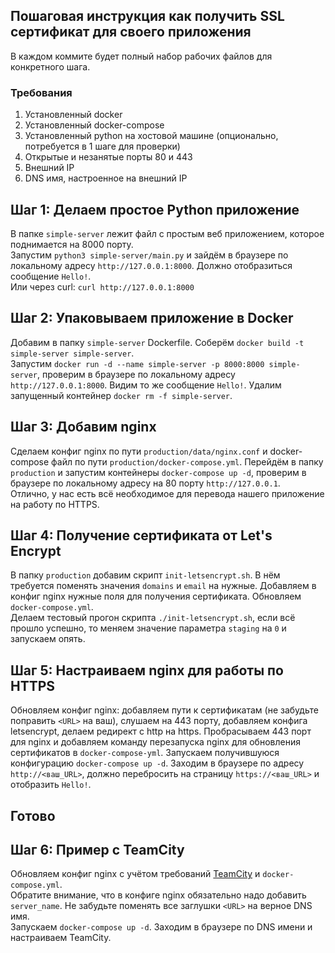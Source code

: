 ## Пошаговая инструкция как получить SSL сертификат для своего приложения

В каждом коммите будет полный набор рабочих файлов для конкретного шага.

### Требования
1. Установленный docker
2. Установленный docker-compose
3. Установленный python на хостовой машине (опционально, потребуется в 1 шаге для проверки)
4. Открытые и незанятые порты 80 и 443
5. Внешний IP
6. DNS имя, настроенное на внешний IP

## Шаг 1: Делаем простое Python приложение
В папке `simple-server` лежит файл с простым веб приложением, которое поднимается на 8000 порту.  
Запустим `python3 simple-server/main.py` и зайдём в браузере по локальному адресу `http://127.0.0.1:8000`. Должно отобразиться сообщение `Hello!`.  
Или через curl: `curl http://127.0.0.1:8000`

## Шаг 2: Упаковываем приложение в Docker
Добавим в папку `simple-server` Dockerfile. Соберём `docker build -t simple-server simple-server`.  
Запустим `docker run -d --name simple-server -p 8000:8000 simple-server`, проверим в браузере по локальному адресу `http://127.0.0.1:8000`. Видим то же сообщение `Hello!`.
Удалим запущенный контейнер `docker rm -f simple-server`.

## Шаг 3: Добавим nginx
Сделаем конфиг nginx по пути `production/data/nginx.conf` и docker-compose файл по пути `production/docker-compose.yml`.
Перейдём в папку `production` и запустим контейнеры `docker-compose up -d`, проверим в браузере по локальному адресу на 80 порту `http://127.0.0.1`.  
Отлично, у нас есть всё необходимое для перевода нашего приложение на работу по HTTPS.

## Шаг 4: Получение сертификата от Let's Encrypt
В папку `production` добавим скрипт `init-letsencrypt.sh`. В нём требуется поменять значения `domains` и `email` на нужные. Добавляем в конфиг nginx нужные поля для получения сертификата. Обновляем `docker-compose.yml`.  
Делаем тестовый прогон скрипта `./init-letsencrypt.sh`, если всё прошло успешно, то меняем значение параметра `staging` на `0` и запускаем опять. 

## Шаг 5: Настраиваем nginx для работы по HTTPS
Обновляем конфиг nginx: добавляем пути к сертификатам (не забудьте поправить `<URL>` на ваш), слушаем на 443 порту, добавляем конфига letsencrypt, делаем редирект с http на https.
Пробрасываем 443 порт для nginx и добавляем команду перезапуска nginx для обновления сертификатов в `docker-compose-yml`. Запускаем получившуюся конфигурацию `docker-compose up -d`. Заходим в браузере по адресу `http://<ваш_URL>`, должно перебросить на страницу `https://<ваш_URL>` и отобразить `Hello!`.

## Готово

## Шаг 6: Пример с TeamCity
Обновляем конфиг nginx c учётом требований [TeamCity](https://www.jetbrains.com/help/teamcity/how-to.html#NGINX) и `docker-compose.yml`.  
Обратите внимание, что в конфиге nginx обязательно надо добавить `server_name`. Не забудьте поменять все заглушки `<URL>` на верное DNS имя.  
Запускаем `docker-compose up -d`. Заходим в браузере по DNS имени и настраиваем TeamCity.

